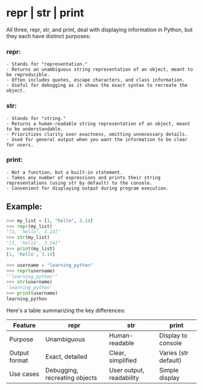 # repr | str | print

All three, repr, str, and print, deal with displaying information in Python, but they each have distinct purposes:

### repr:

    - Stands for "representation."
    - Returns an unambiguous string representation of an object, meant to be reproducible.
    - Often includes quotes, escape characters, and class information.
    - Useful for debugging as it shows the exact syntax to recreate the object.

### str:

    - Stands for "string."
    - Returns a human-readable string representation of an object, meant to be understandable.
    - Prioritizes clarity over exactness, omitting unnecessary details.
    - Used for general output when you want the information to be clear for users.

### print:

    - Not a function, but a built-in statement.
    - Takes any number of expressions and prints their string representations (using str by default) to the console.
    - Convenient for displaying output during program execution.

## Example:

```python
>>> my_list = [1, "hello", 3.14]
>>> repr(my_list)
"[1, 'hello', 3.14]"
>>> str(my_list)
"[1, 'hello', 3.14]"
>>> print(my_list)
[1, 'hello', 3.14]
```

```python
>>> username = "learning_python"
>>> repr(username)
"'learning_python'"
>>> str(username)
'learning_python'
>>> print(username)
learning_python
```

Here's a table summarizing the key differences:

| Feature       | repr                          | str                      | print                |
| ------------- | ----------------------------- | ------------------------ | -------------------- |
| Purpose       | Unambiguous                   | Human-readable           | Display to console   |
| Output format | Exact, detailed               | Clear, simplified        | Varies (str default) |
| Use cases     | Debugging, recreating objects | User output, readability | Simple display       |
